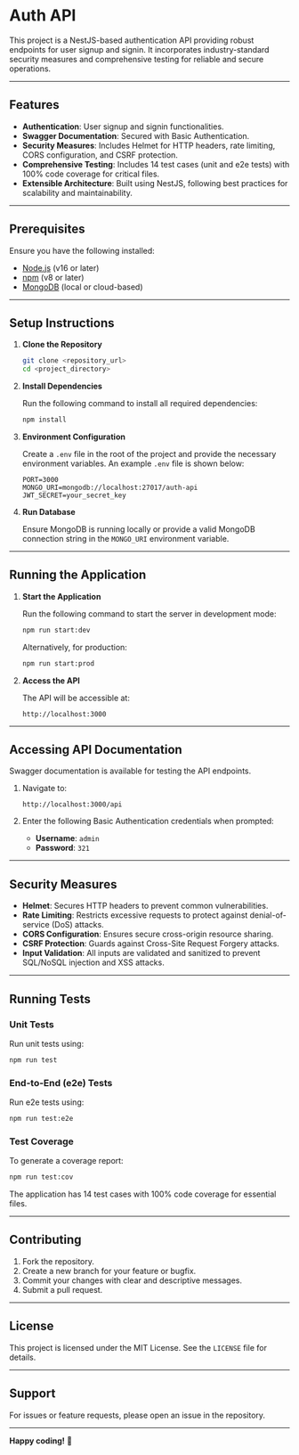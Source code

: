 
# Auth API

This project is a NestJS-based authentication API providing robust endpoints for user signup and signin. It incorporates industry-standard security measures and comprehensive testing for reliable and secure operations.

---

## Features

- **Authentication**: User signup and signin functionalities.
- **Swagger Documentation**: Secured with Basic Authentication.
- **Security Measures**: Includes Helmet for HTTP headers, rate limiting, CORS configuration, and CSRF protection.
- **Comprehensive Testing**: Includes 14 test cases (unit and e2e tests) with 100% code coverage for critical files.
- **Extensible Architecture**: Built using NestJS, following best practices for scalability and maintainability.

---

## Prerequisites

Ensure you have the following installed:

- [Node.js](https://nodejs.org/) (v16 or later)
- [npm](https://www.npmjs.com/) (v8 or later)
- [MongoDB](https://www.mongodb.com/) (local or cloud-based)

---

## Setup Instructions

1. **Clone the Repository**

   ```bash
   git clone <repository_url>
   cd <project_directory>
   ```

2. **Install Dependencies**

   Run the following command to install all required dependencies:

   ```bash
   npm install
   ```

3. **Environment Configuration**

   Create a `.env` file in the root of the project and provide the necessary environment variables. An example `.env` file is shown below:

   ```env
   PORT=3000
   MONGO_URI=mongodb://localhost:27017/auth-api
   JWT_SECRET=your_secret_key
   ```

4. **Run Database**

   Ensure MongoDB is running locally or provide a valid MongoDB connection string in the `MONGO_URI` environment variable.

---

## Running the Application

1. **Start the Application**

   Run the following command to start the server in development mode:

   ```bash
   npm run start:dev
   ```

   Alternatively, for production:

   ```bash
   npm run start:prod
   ```

2. **Access the API**

   The API will be accessible at:

   ```
   http://localhost:3000
   ```

---

## Accessing API Documentation

Swagger documentation is available for testing the API endpoints.

1. Navigate to:

   ```
   http://localhost:3000/api
   ```

2. Enter the following Basic Authentication credentials when prompted:

   - **Username**: `admin`
   - **Password**: `321`

---

## Security Measures

- **Helmet**: Secures HTTP headers to prevent common vulnerabilities.
- **Rate Limiting**: Restricts excessive requests to protect against denial-of-service (DoS) attacks.
- **CORS Configuration**: Ensures secure cross-origin resource sharing.
- **CSRF Protection**: Guards against Cross-Site Request Forgery attacks.
- **Input Validation**: All inputs are validated and sanitized to prevent SQL/NoSQL injection and XSS attacks.

---

## Running Tests

### Unit Tests

Run unit tests using:

```bash
npm run test
```

### End-to-End (e2e) Tests

Run e2e tests using:

```bash
npm run test:e2e
```

### Test Coverage

To generate a coverage report:

```bash
npm run test:cov
```

The application has 14 test cases with 100% code coverage for essential files.

---

## Contributing

1. Fork the repository.
2. Create a new branch for your feature or bugfix.
3. Commit your changes with clear and descriptive messages.
4. Submit a pull request.

---

## License

This project is licensed under the MIT License. See the `LICENSE` file for details.

---

## Support

For issues or feature requests, please open an issue in the repository.

---

**Happy coding!** 🎉
